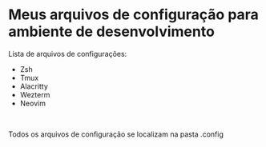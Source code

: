 # Meus arquivos de configuração para ambiente de desenvolvimento


Lista de arquivos de configurações:
- Zsh
- Tmux
- Alacritty
- Wezterm
- Neovim

<br>

Todos os arquivos de configuração se localizam na pasta .config